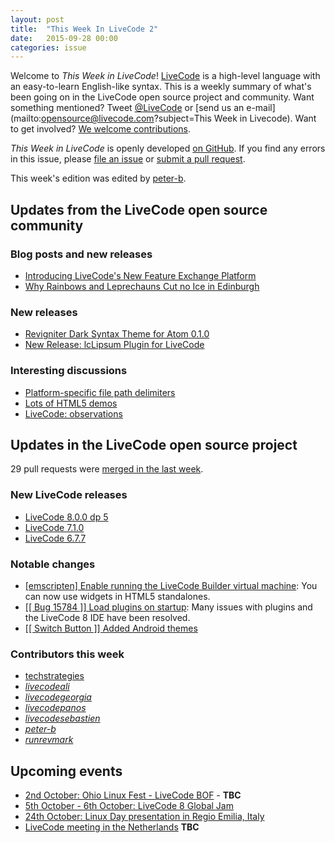 ```yaml
---
layout: post
title:  "This Week In LiveCode 2"
date:   2015-09-28 00:00
categories: issue
---
```


Welcome to *This Week in LiveCode*!  [LiveCode](https://livecode.com/) is a high-level language with an easy-to-learn English-like syntax.  This is a weekly summary of what's been going on in the LiveCode open source project and community.  Want something mentioned?  Tweet [@LiveCode](https://twitter.com/LiveCode) or [send us an e-mail](mailto:opensource@livecode.com?subject=This Week in Livecode).  Want to get involved?  [We welcome contributions](https://github.com/livecode/livecode).

*This Week in LiveCode* is openly developed [on GitHub](https://github.com/livecode/this-week-in-livecode).  If you find any errors in this issue, please [file an issue](https://github.com/livecode/this-week-in-livecode/issues) or [submit a pull request](https://github.com/livecode/this-week-in-livecode/pulls).

This week's edition was edited by [peter-b](https://github.com/peter-b).

## Updates from the LiveCode open source community

### Blog posts and new releases

* [Introducing LiveCode's New Feature Exchange Platform](https://livecode.com/introducing-new-feature-exchange-platform/)
* [Why Rainbows and Leprechauns Cut no Ice in Edinburgh](https://livecode.com/why-rainbows-and-leprechauns-cut-no-ice-in-edinburgh/)

### New releases

* [Revigniter Dark Syntax Theme for Atom 0.1.0](https://atom.io/themes/revigniter-dark-syntax)
* [New Release: lcLipsum Plugin for LiveCode](http://charlesbuchwald.com/news/release-lclipsum-plugin-livecode/)

### Interesting discussions

* [Platform-specific file path delimiters](http://lists.runrev.com/pipermail/use-livecode/2015-September/219026.html)
* [Lots of HTML5 demos](http://forums.livecode.com/viewtopic.php?f=120&t=25210)
* [LiveCode: observations](http://forums.livecode.com/viewtopic.php?f=5&t=25396#p131978)

## Updates in the LiveCode open source project

29 pull requests were [merged in the last week](https://github.com/issues?q=is%3Apr+org%3Alivecode+is%3Amerged+merged%3A2015-09-21..2015-09-27+is%3Apublic).

### New LiveCode releases

* [LiveCode 8.0.0 dp 5](http://downloads.livecode.com/livecode/#8_0_0)
* [LiveCode 7.1.0](http://downloads.livecode.com/livecode/#7_1_0)
* [LiveCode 6.7.7](http://downloads.livecode.com/livecode/#6_7_7)

### Notable changes

* [\[emscripten\] Enable running the LiveCode Builder virtual machine](https://github.com/livecode/livecode/pull/2897): You can now use widgets in HTML5 standalones.
* [\[\[ Bug 15784 \]\] Load plugins on startup](https://github.com/livecode/livecode-ide/pull/504): Many issues with plugins and the LiveCode 8 IDE have been resolved.
* [\[\[ Switch Button \]\] Added Android themes](https://github.com/livecode/livecode/pull/2890)

### Contributors this week

<!--- List of people who submitted merged pull requests.  First list non-team members in alphabetical order, then list team members in alphabetical order and italicised. -->

* [techstrategies](https://github.com/techstrategies)
* *[livecodeali](https://github.com/livecodeali)*
* *[livecodegeorgia](https://github.com/livecodegeorgia)*
* *[livecodepanos](https://github.com/livecodepanos)*
* *[livecodesebastien](https://github.com/livecodesebastien)*
* *[peter-b](https://github.com/peter-b)*
* *[runrevmark](https://github.com/runrevmark)*

## Upcoming events

* [2nd October: Ohio Linux Fest - LiveCode BOF](http://lists.runrev.com/pipermail/use-livecode/2015-September/218838.html) - **TBC**
* [5th October - 6th October: LiveCode 8 Global Jam](https://livecode.com/how-to-make-livecode-8-great-with-the-global-jam/)
* [24th October: Linux Day presentation in Regio Emilia, Italy](http://forums.livecode.com/viewtopic.php?t=25393)
* [LiveCode meeting in the Netherlands](http://lists.runrev.com/pipermail/use-livecode/2015-September/219013.html) **TBC**
